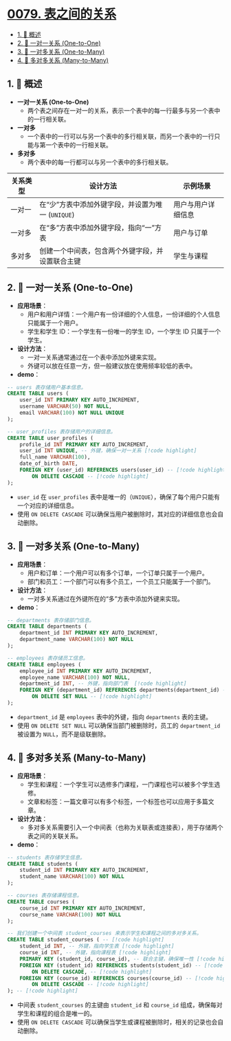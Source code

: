 # [0079. 表之间的关系](https://github.com/tnotesjs/TNotes.nodejs/tree/main/notes/0079.%20%E8%A1%A8%E4%B9%8B%E9%97%B4%E7%9A%84%E5%85%B3%E7%B3%BB)

<!-- region:toc -->

- [1. 📝 概述](#1--概述)
- [2. 📒 一对一关系 (One-to-One)](#2--一对一关系-one-to-one)
- [3. 📒 一对多关系 (One-to-Many)](#3--一对多关系-one-to-many)
- [4. 📒 多对多关系 (Many-to-Many)](#4--多对多关系-many-to-many)

<!-- endregion:toc -->

## 1. 📝 概述

- **一对一关系 (One-to-One)**
  - 两个表之间存在一对一的关系，表示一个表中的每一行最多与另一个表中的一行相关联。
- **一对多**
  - 一个表中的一行可以与另一个表中的多行相关联，而另一个表中的一行只能与第一个表中的一行相关联。
- **多对多**
  - 两个表中的每一行都可以与另一个表中的多行相关联。

| 关系类型 | 设计方法 | 示例场景 |
| --- | --- | --- |
| 一对一 | 在“少”方表中添加外键字段，并设置为唯一 (`UNIQUE`) | 用户与用户详细信息 |
| 一对多 | 在“多”方表中添加外键字段，指向“一”方表 | 用户与订单 |
| 多对多 | 创建一个中间表，包含两个外键字段，并设置联合主键 | 学生与课程 |

## 2. 📒 一对一关系 (One-to-One)

- **应用场景**：
  - 用户和用户详情：一个用户有一份详细的个人信息，一份详细的个人信息只能属于一个用户。
  - 学生和学生 ID：一个学生有一份唯一的学生 ID，一个学生 ID 只属于一个学生。
- **设计方法**：
  - 一对一关系通常通过在一个表中添加外键来实现。
  - 外键可以放在任意一方，但一般建议放在使用频率较低的表中。
- **demo**：

```sql
-- users 表存储用户基本信息。
CREATE TABLE users (
    user_id INT PRIMARY KEY AUTO_INCREMENT,
    username VARCHAR(50) NOT NULL,
    email VARCHAR(100) NOT NULL UNIQUE
);

-- user_profiles 表存储用户的详细信息。
CREATE TABLE user_profiles (
    profile_id INT PRIMARY KEY AUTO_INCREMENT,
    user_id INT UNIQUE, -- 外键，确保一对一关系 [!code highlight]
    full_name VARCHAR(100),
    date_of_birth DATE,
    FOREIGN KEY (user_id) REFERENCES users(user_id) -- [!code highlight]
        ON DELETE CASCADE -- [!code highlight]
);
```

- `user_id` 在 `user_profiles` 表中是唯一的（`UNIQUE`），确保了每个用户只能有一个对应的详细信息。
- 使用 `ON DELETE CASCADE` 可以确保当用户被删除时，其对应的详细信息也会自动删除。

## 3. 📒 一对多关系 (One-to-Many)

- **应用场景**：
  - 用户和订单：一个用户可以有多个订单，一个订单只属于一个用户。
  - 部门和员工：一个部门可以有多个员工，一个员工只能属于一个部门。
- **设计方法**：
  - 一对多关系通过在外键所在的“多”方表中添加外键来实现。
- **demo**：

```sql
-- departments 表存储部门信息。
CREATE TABLE departments (
    department_id INT PRIMARY KEY AUTO_INCREMENT,
    department_name VARCHAR(100) NOT NULL
);

-- employees 表存储员工信息。
CREATE TABLE employees (
    employee_id INT PRIMARY KEY AUTO_INCREMENT,
    employee_name VARCHAR(100) NOT NULL,
    department_id INT, -- 外键，指向部门表  [!code highlight]
    FOREIGN KEY (department_id) REFERENCES departments(department_id) -- [!code highlight]
        ON DELETE SET NULL -- [!code highlight]
);
```

- `department_id` 是 `employees` 表中的外键，指向 `departments` 表的主键。
- 使用 `ON DELETE SET NULL` 可以确保当部门被删除时，员工的 `department_id` 被设置为 `NULL`，而不是级联删除。

## 4. 📒 多对多关系 (Many-to-Many)

- **应用场景**：
  - 学生和课程：一个学生可以选修多门课程，一门课程也可以被多个学生选修。
  - 文章和标签：一篇文章可以有多个标签，一个标签也可以应用于多篇文章。
- **设计方法**：
  - 多对多关系需要引入一个中间表（也称为关联表或连接表），用于存储两个表之间的关联关系。
- **demo**：

```sql
-- students 表存储学生信息。
CREATE TABLE students (
    student_id INT PRIMARY KEY AUTO_INCREMENT,
    student_name VARCHAR(100) NOT NULL
);

-- courses 表存储课程信息。
CREATE TABLE courses (
    course_id INT PRIMARY KEY AUTO_INCREMENT,
    course_name VARCHAR(100) NOT NULL
);

-- 我们创建一个中间表 student_courses 来表示学生和课程之间的多对多关系。
CREATE TABLE student_courses ( -- [!code highlight]
    student_id INT, -- 外键，指向学生表 [!code highlight]
    course_id INT, -- 外键，指向课程表 [!code highlight]
    PRIMARY KEY (student_id, course_id), -- 联合主键，确保唯一性 [!code highlight]
    FOREIGN KEY (student_id) REFERENCES students(student_id) -- [!code highlight]
        ON DELETE CASCADE, -- [!code highlight]
    FOREIGN KEY (course_id) REFERENCES courses(course_id) -- [!code highlight]
        ON DELETE CASCADE -- [!code highlight]
); -- [!code highlight]
```

- 中间表 `student_courses` 的主键由 `student_id` 和 `course_id` 组成，确保每对学生和课程的组合是唯一的。
- 使用 `ON DELETE CASCADE` 可以确保当学生或课程被删除时，相关的记录也会自动删除。
